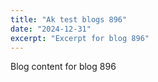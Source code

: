 ```yaml
---
title: "Ak test blogs 896"
date: "2024-12-31"
excerpt: "Excerpt for blog 896"
---
```


Blog content for blog 896